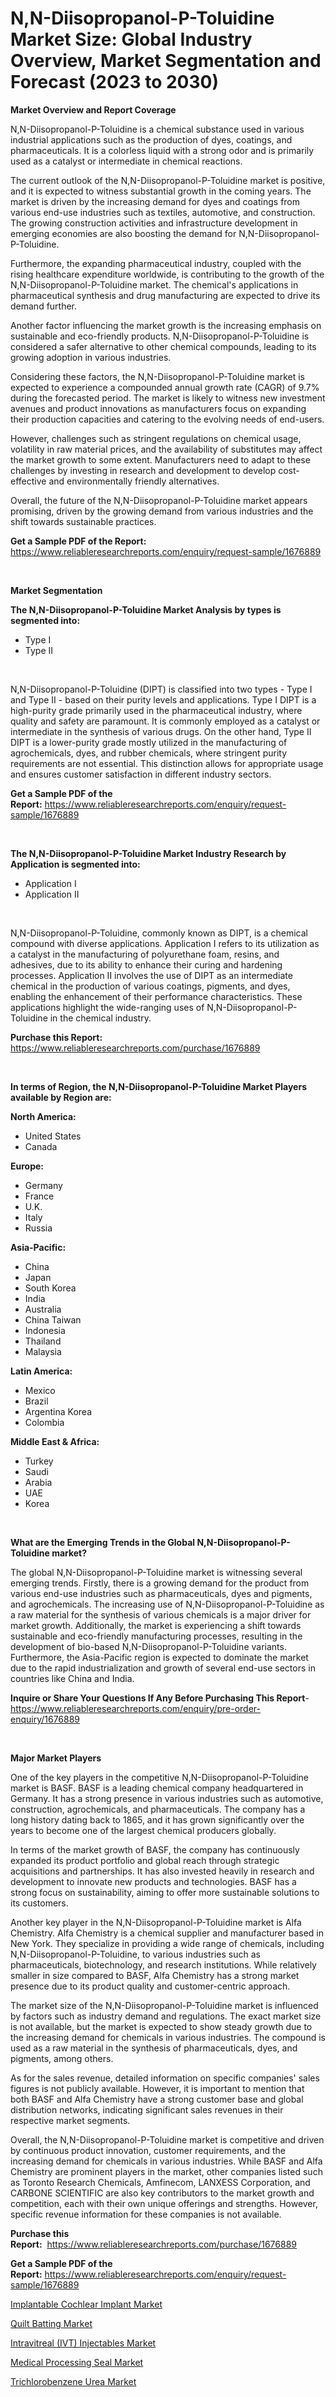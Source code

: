 <p><h1>N,N-Diisopropanol-P-Toluidine Market Size: Global Industry Overview, Market Segmentation and Forecast (2023 to 2030)</h1></p><p><strong>Market Overview and Report Coverage</strong></p>
<p><p>N,N-Diisopropanol-P-Toluidine is a chemical substance used in various industrial applications such as the production of dyes, coatings, and pharmaceuticals. It is a colorless liquid with a strong odor and is primarily used as a catalyst or intermediate in chemical reactions.</p><p>The current outlook of the N,N-Diisopropanol-P-Toluidine market is positive, and it is expected to witness substantial growth in the coming years. The market is driven by the increasing demand for dyes and coatings from various end-use industries such as textiles, automotive, and construction. The growing construction activities and infrastructure development in emerging economies are also boosting the demand for N,N-Diisopropanol-P-Toluidine.</p><p>Furthermore, the expanding pharmaceutical industry, coupled with the rising healthcare expenditure worldwide, is contributing to the growth of the N,N-Diisopropanol-P-Toluidine market. The chemical's applications in pharmaceutical synthesis and drug manufacturing are expected to drive its demand further.</p><p>Another factor influencing the market growth is the increasing emphasis on sustainable and eco-friendly products. N,N-Diisopropanol-P-Toluidine is considered a safer alternative to other chemical compounds, leading to its growing adoption in various industries.</p><p>Considering these factors, the N,N-Diisopropanol-P-Toluidine market is expected to experience a compounded annual growth rate (CAGR) of 9.7% during the forecasted period. The market is likely to witness new investment avenues and product innovations as manufacturers focus on expanding their production capacities and catering to the evolving needs of end-users.</p><p>However, challenges such as stringent regulations on chemical usage, volatility in raw material prices, and the availability of substitutes may affect the market growth to some extent. Manufacturers need to adapt to these challenges by investing in research and development to develop cost-effective and environmentally friendly alternatives.</p><p>Overall, the future of the N,N-Diisopropanol-P-Toluidine market appears promising, driven by the growing demand from various industries and the shift towards sustainable practices.</p></p>
<p><strong>Get a Sample PDF of the Report:</strong> <a href="https://www.reliableresearchreports.com/enquiry/request-sample/1676889">https://www.reliableresearchreports.com/enquiry/request-sample/1676889</a></p>
<p>&nbsp;</p>
<p><strong>Market Segmentation</strong></p>
<p><strong>The N,N-Diisopropanol-P-Toluidine Market Analysis by types is segmented into:</strong></p>
<p><ul><li>Type I</li><li>Type II</li></ul></p>
<p>&nbsp;</p>
<p><p>N,N-Diisopropanol-P-Toluidine (DIPT) is classified into two types - Type I and Type II - based on their purity levels and applications. Type I DIPT is a high-purity grade primarily used in the pharmaceutical industry, where quality and safety are paramount. It is commonly employed as a catalyst or intermediate in the synthesis of various drugs. On the other hand, Type II DIPT is a lower-purity grade mostly utilized in the manufacturing of agrochemicals, dyes, and rubber chemicals, where stringent purity requirements are not essential. This distinction allows for appropriate usage and ensures customer satisfaction in different industry sectors.</p></p>
<p><strong>Get a Sample PDF of the Report:</strong>&nbsp;<a href="https://www.reliableresearchreports.com/enquiry/request-sample/1676889">https://www.reliableresearchreports.com/enquiry/request-sample/1676889</a></p>
<p>&nbsp;</p>
<p><strong>The N,N-Diisopropanol-P-Toluidine Market Industry Research by Application is segmented into:</strong></p>
<p><ul><li>Application I</li><li>Application II</li></ul></p>
<p>&nbsp;</p>
<p><p>N,N-Diisopropanol-P-Toluidine, commonly known as DIPT, is a chemical compound with diverse applications. Application I refers to its utilization as a catalyst in the manufacturing of polyurethane foam, resins, and adhesives, due to its ability to enhance their curing and hardening processes. Application II involves the use of DIPT as an intermediate chemical in the production of various coatings, pigments, and dyes, enabling the enhancement of their performance characteristics. These applications highlight the wide-ranging uses of N,N-Diisopropanol-P-Toluidine in the chemical industry.</p></p>
<p><strong>Purchase this Report:</strong>&nbsp; <a href="https://www.reliableresearchreports.com/purchase/1676889">https://www.reliableresearchreports.com/purchase/1676889</a></p>
<p>&nbsp;</p>
<p><strong>In terms of Region, the N,N-Diisopropanol-P-Toluidine Market Players available by Region are:</strong></p>
<p>
    <p> <strong> North America: </strong>
        <ul>
            <li>United States</li>
            <li>Canada</li>
        </ul>
        </p> 
    <p> <strong> Europe: </strong>
        <ul>
            <li>Germany</li>
            <li>France</li>
            <li>U.K.</li>
            <li>Italy</li>
            <li>Russia</li>
        </ul>
        </p> 
    <p> <strong> Asia-Pacific: </strong>
        <ul>
            <li>China</li>
            <li>Japan</li>
            <li>South Korea</li>
            <li>India</li>
            <li>Australia</li>
            <li>China Taiwan</li>
            <li>Indonesia</li>
            <li>Thailand</li>
            <li>Malaysia</li>
        </ul>
        </p> 
    <p> <strong> Latin America: </strong>
        <ul>
            <li>Mexico</li>
            <li>Brazil</li>
            <li>Argentina Korea</li>
            <li>Colombia</li>
        </ul>
        </p> 
    <p> <strong> Middle East & Africa: </strong>
        <ul>
            <li>Turkey</li>
            <li>Saudi</li>
            <li>Arabia</li>
            <li>UAE</li>
            <li>Korea</li>
        </ul>
    </p>
    </p>
<p>&nbsp;</p>
<p><strong>What are the Emerging Trends in the Global N,N-Diisopropanol-P-Toluidine market?</strong></p>
<p><p>The global N,N-Diisopropanol-P-Toluidine market is witnessing several emerging trends. Firstly, there is a growing demand for the product from various end-use industries such as pharmaceuticals, dyes and pigments, and agrochemicals. The increasing use of N,N-Diisopropanol-P-Toluidine as a raw material for the synthesis of various chemicals is a major driver for market growth. Additionally, the market is experiencing a shift towards sustainable and eco-friendly manufacturing processes, resulting in the development of bio-based N,N-Diisopropanol-P-Toluidine variants. Furthermore, the Asia-Pacific region is expected to dominate the market due to the rapid industrialization and growth of several end-use sectors in countries like China and India.</p></p>
<p><strong>Inquire or Share Your Questions If Any Before Purchasing This Report</strong>- <a href="https://www.reliableresearchreports.com/enquiry/pre-order-enquiry/1676889">https://www.reliableresearchreports.com/enquiry/pre-order-enquiry/1676889</a></p>
<p>&nbsp;</p>
<p><strong>Major Market Players</strong></p>
<p><p>One of the key players in the competitive N,N-Diisopropanol-P-Toluidine market is BASF. BASF is a leading chemical company headquartered in Germany. It has a strong presence in various industries such as automotive, construction, agrochemicals, and pharmaceuticals. The company has a long history dating back to 1865, and it has grown significantly over the years to become one of the largest chemical producers globally.</p><p>In terms of the market growth of BASF, the company has continuously expanded its product portfolio and global reach through strategic acquisitions and partnerships. It has also invested heavily in research and development to innovate new products and technologies. BASF has a strong focus on sustainability, aiming to offer more sustainable solutions to its customers.</p><p>Another key player in the N,N-Diisopropanol-P-Toluidine market is Alfa Chemistry. Alfa Chemistry is a chemical supplier and manufacturer based in New York. They specialize in providing a wide range of chemicals, including N,N-Diisopropanol-P-Toluidine, to various industries such as pharmaceuticals, biotechnology, and research institutions. While relatively smaller in size compared to BASF, Alfa Chemistry has a strong market presence due to its product quality and customer-centric approach.</p><p>The market size of the N,N-Diisopropanol-P-Toluidine market is influenced by factors such as industry demand and regulations. The exact market size is not available, but the market is expected to show steady growth due to the increasing demand for chemicals in various industries. The compound is used as a raw material in the synthesis of pharmaceuticals, dyes, and pigments, among others.</p><p>As for the sales revenue, detailed information on specific companies' sales figures is not publicly available. However, it is important to mention that both BASF and Alfa Chemistry have a strong customer base and global distribution networks, indicating significant sales revenues in their respective market segments.</p><p>Overall, the N,N-Diisopropanol-P-Toluidine market is competitive and driven by continuous product innovation, customer requirements, and the increasing demand for chemicals in various industries. While BASF and Alfa Chemistry are prominent players in the market, other companies listed such as Toronto Research Chemicals, Amfinecom, LANXESS Corporation, and CARBONE SCIENTIFIC are also key contributors to the market growth and competition, each with their own unique offerings and strengths. However, specific revenue information for these companies is not available.</p></p>
<p><strong>Purchase this Report:</strong>&nbsp;&nbsp;<a href="https://www.reliableresearchreports.com/purchase/1676889">https://www.reliableresearchreports.com/purchase/1676889</a></p>
<p></p>
<p><strong>Get a Sample PDF of the Report:</strong>&nbsp;<a href="https://www.reliableresearchreports.com/enquiry/request-sample/1676889">https://www.reliableresearchreports.com/enquiry/request-sample/1676889</a></p>
<p><p><a href="https://medium.com/@cullenblick/implantable-cochlear-implant-market-size-cagr-trends-2024-2030-560ff799b0d6">Implantable Cochlear Implant Market</a></p><p><a href="https://medium.com/@margaretlee84/quilt-batting-market-size-growth-forecast-2023-2030-85a0ba79e361">Quilt Batting Market</a></p><p><a href="https://www.linkedin.com/pulse/intravitreal-ivt-injectables-market-size-growth-forecast/">Intravitreal (IVT) Injectables Market</a></p><p><a href="https://www.linkedin.com/pulse/medical-processing-seal-market-research-report-unlocks-analysis/">Medical Processing Seal Market</a></p><p><a href="https://github.com/aliciawhite5576/Market-Research-Report-List-1/blob/main/trichlorobenzene-urea-market.md">Trichlorobenzene Urea Market</a></p></p>